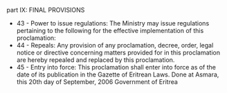 part IX: FINAL PROVISIONS

<ul>
			<li>43 - Power to issue regulations: The Ministry may issue regulations pertaining to the following for the effective implementation of this proclamation:<ul>
			</ul></li>			<li>44 - Repeals: Any provision of any proclamation, decree, order, legal notice or directive concerning matters provided for in this proclamation are hereby repealed and replaced by this proclamation.<ul>
			</ul></li>			<li>45 - Entry into force: This proclamation shall enter into force as of the date of its publication in the Gazette of Eritrean Laws. Done at Asmara, this 20th day of September, 2006 Government of Eritrea<ul>
			</ul></li></ul>